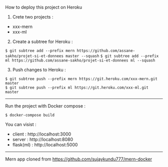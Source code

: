 How to deploy this project on Heroku

1) Crete two projects :
- xxx-mern
- xxx-ml

2) Create a  subtree for Heroku :

`$ git subtree add --prefix mern https://github.com/assane-sakho/projet-si-et-donnees master --squash` 
`$ git subtree add --prefix ml https://github.com/assane-sakho/projet-si-et-donnees ml --squash`  

3) Push changes to Heroku :

`$ git subtree push --prefix mern https://git.heroku.com/xxx-mern.git master`  
`$ git subtree push --prefix ml https://git.heroku.com/xxx-ml.git master`  
___________________________________________
Run the project with Docker compose :

`$ docker-compose build`

You can visist :
- client : http://localhost:3000
- server : http://localhost:8080
- flask(ml) : http://localhost:5000

___________________________________________

Mern app cloned from https://github.com/sujaykundu777/mern-docker
